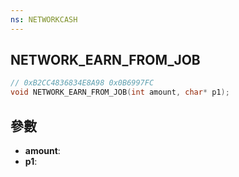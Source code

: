 ```yaml
---
ns: NETWORKCASH
---
```

## NETWORK_EARN_FROM_JOB

```c
// 0xB2CC4836834E8A98 0x0B6997FC
void NETWORK_EARN_FROM_JOB(int amount, char* p1);
```


## 參數
* **amount**: 
* **p1**: 

